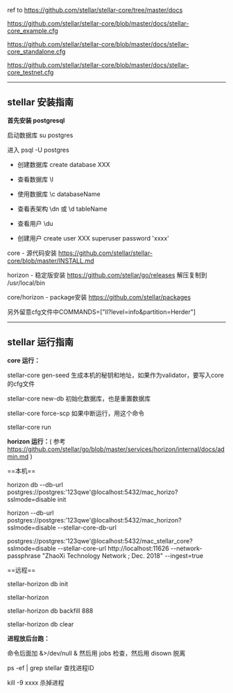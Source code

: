 ref to https://github.com/stellar/stellar-core/tree/master/docs

https://github.com/stellar/stellar-core/blob/master/docs/stellar-core_example.cfg

https://github.com/stellar/stellar-core/blob/master/docs/stellar-core_standalone.cfg

https://github.com/stellar/stellar-core/blob/master/docs/stellar-core_testnet.cfg

---

## stellar 安装指南

**首先安装 postgresql**

启动数据库 su postgres

进入 psql -U postgres

- 创建数据库 create database XXX
- 查看数据库 \l
- 使用数据库 \c databaseName
- 查看表架构 \dn 或 \d tableName

- 查看用户 \du
- 创建用户 create user XXX superuser password 'xxxx'


core - 源代码安装 https://github.com/stellar/stellar-core/blob/master/INSTALL.md

horizon - 稳定版安装 https://github.com/stellar/go/releases 解压复制到 /usr/local/bin

core/horizon - package安装 https://github.com/stellar/packages

另外留意cfg文件中COMMANDS=["ll?level=info&partition=Herder"]

---

## stellar 运行指南

**core 运行：**

stellar-core gen-seed 生成本机的秘钥和地址，如果作为validator，要写入core的cfg文件

stellar-core new-db 初始化数据库，也是重置数据库

stellar-core force-scp 如果中断运行，用这个命令

stellar-core run

**horizon 运行：**( 参考 https://github.com/stellar/go/blob/master/services/horizon/internal/docs/admin.md )

==本机==

horizon db --db-url postgres://postgres:'123qwe'@localhost:5432/mac_horizo?sslmode=disable init

horizon --db-url postgres://postgres:'123qwe'@localhost:5432/mac_horizon?sslmode=disable --stellar-core-db-url 

postgres://postgres:'123qwe'@localhost:5432/mac_stellar_core?sslmode=disable --stellar-core-url http://localhost:11626 --network-passphrase "ZhaoXi Technology Network ; Dec. 2018" --ingest=true

==远程==

stellar-horizon db init

stellar-horizon

stellar-horizon db backfill 888

stellar-horizon db clear

**进程放后台跑：**

命令后面加 &>/dev/null & 然后用 jobs 检查，然后用 disown 脱离

ps -ef | grep stellar 查找进程ID

kill -9 xxxx 杀掉进程

